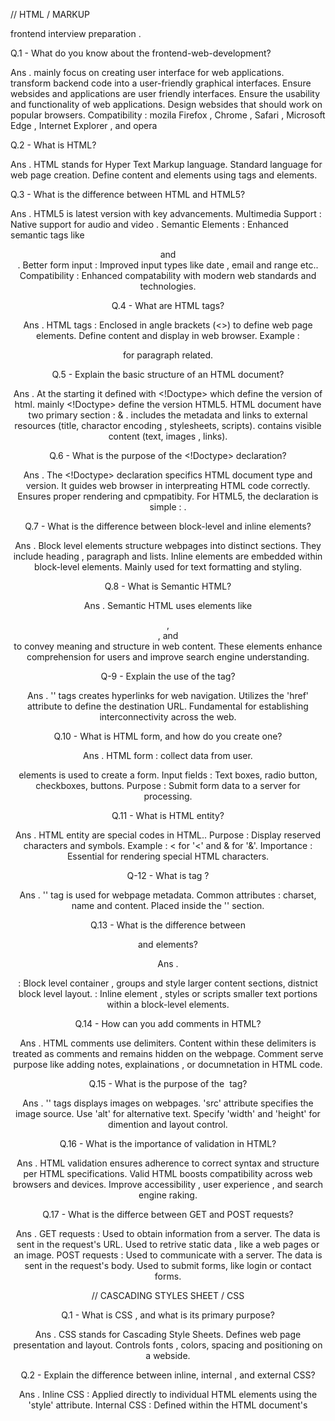 //  HTML / MARKUP

frontend interview preparation . 

Q.1 -  What do you know about the frontend-web-development?

 Ans . mainly focus on creating user interface for web applications.
        transform backend code into a user-friendly graphical interfaces.
        Ensure websides and applications are user friendly interfaces.
        Ensure the usability and functionality of web applications.
        Design websides that should work on popular browsers.
        Compatibility : mozila Firefox , Chrome , Safari , Microsoft Edge , Internet Explorer , and opera


Q.2 - What is HTML?

Ans . HTML stands for Hyper Text Markup language.
        Standard language for web page creation.
        Define content and elements using tags and elements.

Q.3 - What is the difference between HTML and HTML5?

Ans . HTML5 is latest version with key advancements.
        Multimedia Support : Native support for audio and video .
        Semantic Elements : Enhanced semantic tags like <header> and <nav>.
        Better form input : Improved input types like date , email and range etc..
        Compatibility : Enhanced compatability with modern web standards and technologies.
    
Q.4 - What are HTML tags?

Ans . HTML tags : Enclosed in angle brackets (<>) to define web page elements.
        Define content and display in web browser.
        Example : <p> for paragraph related.

Q.5 - Explain the basic structure of an HTML document?

Ans . At the starting it defined with <!Doctype> which define the version of html.
        mainly <!Doctype> define the  version HTML5.
        HTML document have two primary section : <head> & <body>.
        <head> includes the  metadata and links to external resources (title, charactor encoding , stylesheets, scripts).
        <body> contains visible content (text, images , links). 
        

Q.6 - What is the purpose of the <!Doctype> declaration?

Ans . The <!Doctype> declaration specifics HTML document type and version.
        It guides web browser in interpreating HTML code correctly.
        Ensures proper rendering and cpmpatibity.
        For HTML5, the declaration is simple : <!Doctype html>.


Q.7 -  What is the difference between block-level and inline elements?

Ans .  Block level elements structure webpages into distinct sections.
        They include heading , paragraph and lists.
       Inline elements are embedded within block-level elements.
        Mainly used for text formatting and styling.


Q.8 - What is Semantic HTML?

Ans . Semantic HTML uses elements like <header> , <footer>, and <nav> to convey meaning and structure in web    content.
        These elements enhance comprehension for users and improve search engine understanding.

Q-9 - Explain the use of the <a> tag?

Ans . '<a>' tags  creates hyperlinks for web navigation.
        Utilizes the 'href' attribute to define the destination URL.
        Fundamental for establishing interconnectivity across the web.




        
<!-- 2nd day part -->

Q.10 - What is HTML form, and how do you create one?

Ans . HTML form : collect data from user.
        <form> elements is used to create a form.
        Input fields : Text boxes, radio button, checkboxes, buttons.
        Purpose : Submit form data to a server for processing.


Q.11 - What is HTML entity?

Ans . HTML entity are special codes in HTML..
        Purpose : Display reserved characters and symbols.
        Example : &lt; for '<' and &amp; for '&'.
        Importance : Essential for  rendering special HTML characters.


Q-12 - What is <meta> tag ?

Ans .   '<meta>' tag is used for webpage metadata.
            Common attributes : charset, name and content.
            Placed inside the '<head>' section.


Q.13 - What is the difference between <div> and <span> elements?

Ans .  <div> : Block level container , groups and style larger content sections, distnict block level layout.
        <span> : Inline element , styles or scripts smaller text portions within a block-level elements.


Q.14 - How can you add comments in HTML?

Ans . HTML comments use <!--and--> delimiters.
        Content within these delimiters is treated as comments and remains hidden on the webpage.
        Comment serve purpose like adding notes, explainations , or documnetation in HTML code.


Q.15 - What is the purpose of the <img> tag?

Ans .  '<img>' tags displays images on webpages.
         'src' attribute specifies the image source.
         Use 'alt' for alternative text.
         Specify 'width' and 'height' for dimention and layout control.


Q.16 - What is the importance of validation in HTML?

Ans . HTML validation ensures adherence to correct syntax and structure  per HTML specifications.
        Valid HTML boosts compatibility across web browsers and devices.
        Improve accessibility , user experience , and search engine raking.


Q.17 - What is the differce between GET and POST requests?

Ans . GET requests : 
                Used to obtain information from a server.
                The data is sent in the request's URL.
                Used to retrive static data , like a web pages or an image.
      POST requests :
                Used to communicate with a server.
                The data is sent in the request's body.
                Used to submit forms, like login or contact forms.




//  CASCADING STYLES SHEET / CSS

Q.1 - What is CSS , and what is its primary purpose?

Ans . CSS stands for Cascading Style Sheets.
        Defines web page presentation and layout.
        Controls fonts , colors, spacing and positioning on a webside.


Q.2 - Explain the difference between inline, internal , and external CSS?

Ans . Inline CSS : Applied directly to individual HTML elements using the  'style' attribute.
      Internal CSS : Defined within the HTML document's <style> tag in the <head> section.
      External CSS : Stored in the seperate .css file and linked to HTML using the <link> tag. 
    prefered method for style reusablity : External CSS; especially useful for maintaing consistent styles across multiple pages.     


Q.3 - What is the  CSS box model , and how does it works?

Ans . It describes how HTML components are displayed on screen.
        It specifies how an element's content, padding, border, and margin are set.
        width = content + width + padding + border


Q.4 - How do you center an element horizontally and vertically in CSS?

Ans . Horizontal centering : Employ "margin : 0 auto" , on a block level element with a defined width.
        Both Horizontal and Vertical centering : Utilize flexbox with "display : flex;
        justify-content:center; align-items:center;".

Q.5 - Explain the difference between display: block, display : inline, and display : inline-block?

Ans . display:block - Elements becomes a block level elements , takes full width of the parent, stacks vertically.
        display:inline - Element become inline-level, takes minimal width, stack horizantly.
        display : inline-block - Combination of inline and block, behaves likes inline but has block-level properties and dimentions.

Q.6 -  How does CSS specificity work, and how is it calculated?

Ans . CSS specificity dictates style precedence in conflicts.
        It's determined by the count of IDs , class, and elements in the selector.
        Higher Specify wins - for instance , an Id selector beats a class selector.
        Inline styles are the most specific.


        

// Third day 

Q.7 - What is the box-sizing property , and how does it affect  layout?

Ans . Box-sizing property defines width and height calculations for width.
        Content-Box includes only the content in calculations.
        Border-Box includes padding and border in width and height calculations.


Q.8 - How can you create a responsive design in CSS?

Ans. Responsive design : Utilize media quaries for style adjustment based on screen width.
        Relatives Units : Employ percentages and rem to ensure element adaptability to varying screen sizes.
        Flexible layouts : Leverage Flexbox and CSS grid for versatile layout design.

Q.9 - What are pseudo-classes and pseduo-elements in CSS?

Ans . Pseudo-class define special states of elements (eg. :hover for mouse hover).
        Pseudo-elements styles special parts of elements (eg : ::before or ::after for adding content).


Q.10 - Explain the CSS float property and its uses?

Ans . Float property for element alignment (left or right).
        Typical uses : Text wrapping around images and multi-column layouts.
        Outdated method : flexbox and grid layouts preffered for complex design.


Q.11 - How do you achive cross-browser compatibility with CSS?

Ans . Employ vender prefixes for CSS properties when required.
        Throughly test the webside across various browsers and versions.
        Utilize feature detection libraries like Modernizr to gracefully handle unsupported  CSS features. 




        // Fourth Day / part

Q.12 - Describe the z-index property and how it affects stacking order?

Ans . Z-index property controls stacking order.
        Higher value places element in front.
        Key for visual hierachy in complex layouts.


Q.13 -  What is the CSS position property , and what are its use?

Ans .  Position property determines an element's positioning method .
        Values :
        static (default) : Element follow normal flow.
        relative : Positioned relative to normal position.
        absolute : Positioned relative to nearest positioned ancestor.
        fixed : positive relative to viewport.
        sticky : Positioned based on user's scroll position.


Q.14 - Explian the concept of a CSS sprite and its benifits? 

Ans . CSS sprite ia a single image with multiple images/icons.
        Purpose : Reduce HTTP requests, enhancing webside perfomance.
        Technique : Display specific part of the sprite using CSS  background-position.
        Benifits : Bandwidth saving , faster image laoding.


Q.15 - What is the "Cascading" in Cascading style sheet?

Ans . "Cascading" in CSS refers to the priority order for conflicting rules.
        CSS hierarchy : inline , internal, external , and user-defined styles.
        This hierarchy defines style precedence for flexibility and specificity.


Q.16 - What is the difference between a Class  and an Id?

Ans . CLASS : 
        Can be applied to several components.
        used to group  together related items.
        Example : Styles all heading of the header.
      ID :
        Can be applied to one element only.
        used to  identify a certain elements.
        Example : Customizing main navigation bar of web page.




// 4th day 2nd device
Q.17 - How do you create a responsive layout?

Ans . CSS media quearies are used to create responsive layouts.
        It allows to alter the appearance of a webside based on screen size of device.
        Media quaries can be used to adjust font size , element width , and element visibility.




        // JAVASCRIPT/JS

Q.1 - What is javascript , and how is it different from java?

Ans . javascript is high-level, interpreted scripting language.
        It is used for web development.
      Difference : 
      Client-side vs . general purpose.
      Dynamically typed vs statically typed.
      Browser vs virtual machine environment.


Q.2 - Explian the difference between null and undefined in javascript?

Ans .   Null : intentional of a absence of object value , often assigned by developer.
        Undefined : Variable declared but  not assigned a value.



        
Q.3 - What is the differnce between let , const and var for variable declaration in javascript?

Ans . var : Function Scoped , can be redeclared.
      let : Block scope, can be reassigned.
      const : Block-scoped , constant , can not be reassigned.




// fifth day 

Q.4 - What are the different data types in javascript?

Ans . There are seven data types in javascript.
        Number : A number can be any integer or floating-point value.
        String : A string is a sequance of characters.
        Boolean : A boolean can be either true or not.
        Null : The null value is special value that represents the absense of a value.
        Undefined : The undefined value is special value that represents a value that has not yet been assigned.
        Symbol : A symbol is a unique value that can be used to identify an object.
        BigInt : A BigInt is an integer that is too large to be represented by a regular javascript number.



Q.5 - What are the events in javascript?

Ans .  Javascript events are triggered by user interactions or changes in the browser's state.
         Events are reported to javascript as event objects containing event-specific information.
         The addEventListner() function is used to listen for events.
         It takes two arguments : the event type and a function to execute when the event occurs. 

Q.6 - What is the differnce between '==' and '===' operators in js?

Ans .   '==' checks for equality with type coercion, allowing type conversion for comparision (eg. 5 == '5' is true).
        '===' checks for the strict equalty without type coercion , requiring ,  both value and type to be the same for a true comparition. 


Q.7 - What is hoisting in javascript?

Ans . Hoisting in javascript involves moving variable and function declarations to the top of their containing scope during compilation.
        Variable hoisting : invloves declaring variable with var , which are hoisted to the top of their scope.
        Function Hoisting : entails hoisting entire function declarations to the top of their containing scope.

Q.8 - Explain the closures in javascript?

Ans . Closures allow functions to access and remember variable and function from their outer scope.
        Allows percistent Access.
        Ensures the data privacy.
        Helps creating modular code.


Q.9 - What is the event loop in javascript?

Ans . Events loop ia a mechanism enabling non-blocking opearations in javascript.
        Manages code execution.
        Ensures asynchronos code (eg , callback , promises) runs when the main thread is idle.



Q.10 - How does the prototypal inheritance work in javascript?

Ans . Objects inherit properties and methods via their prototype chain.
        Each object possesses a prototype.
        When a property or method is absent on an object, javascript searches for it in the prototype chain.

Q.11 - How can you handle asynchronus operations in javascript?

Ans . Asynchronus operations can be managed through callbacks, Promises , or async/await.
        Callbacks are functions passed as arguments and execute when async operations finish.
        Promises offer structured handling of asynchronus code.
        Async/Await provides a modern , synchronous-style approach to asynchronus code.


Q.12 -  Explain the concept of 'this' in javascript?

Ans . 'this' refer to the current context or object in which a function is executed.
        In a method , 'this' refers to the object it's called on .
        in a regular function , 'this' refers to the global object (window in browser).
        Arrow function maintain the 'this' value of their surrounding lexical context.


Q.13 - What are promises in JS?

Ans . Promises are objects for value representation.
        Temporal flexibility : can represent current , future , or no value.
        Simplify asynchronus code.
        Structured handling of success and error.

Q.14 - Describe the 'callback hell' problem in javascript and how it can be mitigated?

Ans . 'Callback hell' or 'pyramid of doom' : occures due to nested callbacks , making code hard to read.
        Mitigation :    use promises or async/await to flatten callbacks, improving code readability and manageability.







//sixth day

                        // React js
Q.1 - What is React js, and how does it differ from other javascript frameworks?

Ans . React is a javascript library for UI.
        Not a full framework like Angular.
        Focuses on UI layer, maximizing flexibility.
        Utilizes a virtual dom for optimized updates.
        Enhances application efficiency.

Q.2 - Explain the concept of virtual DOM?

Ans . The Virtual DOM is a lightweight copy of the real DOM, enabling React to make efficient updates.
        It compares the two and applies only necessary changes, reducing re-render for improved perfomance.

Q.3 -  What are the key features of React ?

Ans - React's key features : Virtual DOM, component-based architecture, one way data binding, reusability.
      Strong ecosystem: Tools like React Router  and Redux for state management. 
